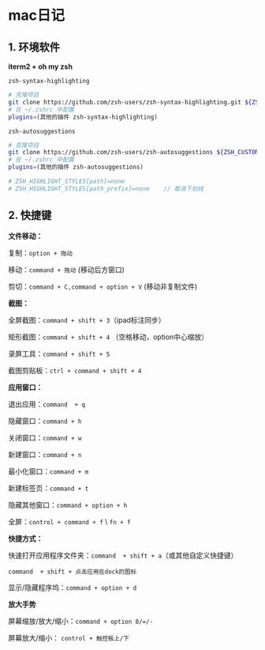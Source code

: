 # mac日记

## 1. 环境软件

**iterm2 + oh my zsh**

`zsh-syntax-highlighting`

```bash
# 克隆项目
git clone https://github.com/zsh-users/zsh-syntax-highlighting.git ${ZSH_CUSTOM:-~/.oh-my-zsh/custom}/plugins/zsh-syntax-highlighting
# 在 ~/.zshrc 中配置
plugins=(其他的插件 zsh-syntax-highlighting)
```

`zsh-autosuggestions`

```bash
# 克隆项目
git clone https://github.com/zsh-users/zsh-autosuggestions ${ZSH_CUSTOM:-~/.oh-my-zsh/custom}/plugins/zsh-autosuggestions
# 在 ~/.zshrc 中配置
plugins=(其他的插件 zsh-autosuggestions)

# ZSH_HIGHLIGHT_STYLES[path]=none
# ZSH_HIGHLIGHT_STYLES[path_prefix]=none	// 取消下划线
```







## 2. 快捷键

**文件移动：**

复制：`option + 拖动`

移动：`command + 拖动` (移动后方窗口) 

剪切：`command + C,command + option + V` (移动非复制文件)

**截图：**

全屏截图：`command + shift + 3`（ipad标注同步）

矩形截图：`command + shift + 4` （空格移动，option中心缩放） 

录屏工具：`command + shift + 5 `

截图剪贴板：`ctrl + command + shift + 4 `

**应用窗口：**

退出应用：`command  + q`

隐藏窗口：`command + h` 

关闭窗口：`command + w`

新建窗口：`command + n `

最小化窗口：`command + m`

新建标签页：`command + t`

隐藏其他窗口：`command + option + h `

全屏：`control + command + f` \ `fn + f`

**快捷方式：**

快速打开应用程序文件夹：`command  + shift + a`（或其他自定义快捷键）

`command  + shift + 点击应用在dock的图标`

显示/隐藏程序坞：`command + option + d`

**放大手势**

屏幕缩放/放大/缩小：`command + option 8/=/-`

屏幕放大/缩小： `control + 触控板上/下`
